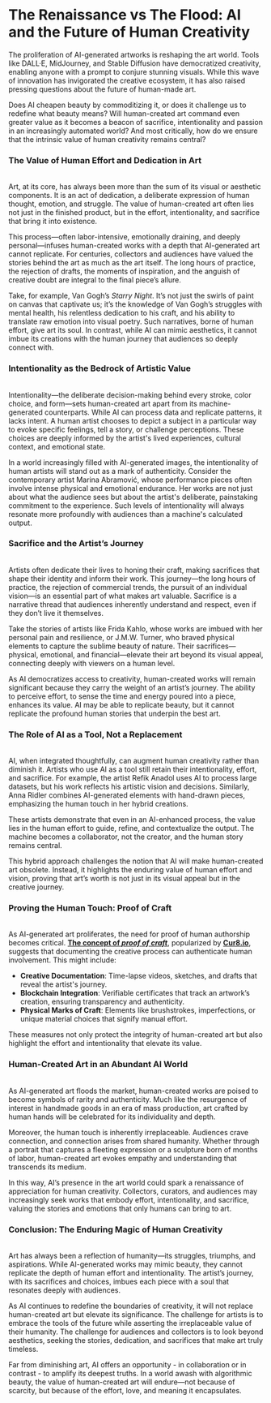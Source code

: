 # The Renaissance vs The Flood: AI and the Future of Human Creativity

The proliferation of AI-generated artworks is reshaping the art world. Tools like DALL·E, MidJourney, and Stable Diffusion have democratized creativity, enabling anyone with a prompt to conjure stunning visuals. While this wave of innovation has invigorated the creative ecosystem, it has also raised pressing questions about the future of human-made art.&#x20;

Does AI cheapen beauty by commoditizing it, or does it challenge us to redefine what beauty means? Will human-created art command even greater value as it becomes a beacon of sacrifice, intentionality and passion in an increasingly automated world? And most critically, how do we ensure that the intrinsic value of human creativity remains central?

### The Value of Human Effort and Dedication in Art <a href="#ember57" id="ember57"></a>

\
Art, at its core, has always been more than the sum of its visual or aesthetic components. It is an act of dedication, a deliberate expression of human thought, emotion, and struggle. The value of human-created art often lies not just in the finished product, but in the effort, intentionality, and sacrifice that bring it into existence.

This process—often labor-intensive, emotionally draining, and deeply personal—infuses human-created works with a depth that AI-generated art cannot replicate. For centuries, collectors and audiences have valued the stories behind the art as much as the art itself. The long hours of practice, the rejection of drafts, the moments of inspiration, and the anguish of creative doubt are integral to the final piece’s allure.

Take, for example, Van Gogh’s _Starry Night_. It’s not just the swirls of paint on canvas that captivate us; it’s the knowledge of Van Gogh’s struggles with mental health, his relentless dedication to his craft, and his ability to translate raw emotion into visual poetry. Such narratives, borne of human effort, give art its soul. In contrast, while AI can mimic aesthetics, it cannot imbue its creations with the human journey that audiences so deeply connect with.

### Intentionality as the Bedrock of Artistic Value <a href="#ember62" id="ember62"></a>

\
Intentionality—the deliberate decision-making behind every stroke, color choice, and form—sets human-created art apart from its machine-generated counterparts. While AI can process data and replicate patterns, it lacks intent. A human artist chooses to depict a subject in a particular way to evoke specific feelings, tell a story, or challenge perceptions. These choices are deeply informed by the artist's lived experiences, cultural context, and emotional state.

In a world increasingly filled with AI-generated images, the intentionality of human artists will stand out as a mark of authenticity. Consider the contemporary artist Marina Abramović, whose performance pieces often involve intense physical and emotional endurance. Her works are not just about what the audience sees but about the artist's deliberate, painstaking commitment to the experience. Such levels of intentionality will always resonate more profoundly with audiences than a machine's calculated output.

### Sacrifice and the Artist’s Journey <a href="#ember66" id="ember66"></a>

\
Artists often dedicate their lives to honing their craft, making sacrifices that shape their identity and inform their work. This journey—the long hours of practice, the rejection of commercial trends, the pursuit of an individual vision—is an essential part of what makes art valuable. Sacrifice is a narrative thread that audiences inherently understand and respect, even if they don’t live it themselves.

Take the stories of artists like Frida Kahlo, whose works are imbued with her personal pain and resilience, or J.M.W. Turner, who braved physical elements to capture the sublime beauty of nature. Their sacrifices—physical, emotional, and financial—elevate their art beyond its visual appeal, connecting deeply with viewers on a human level.

As AI democratizes access to creativity, human-created works will remain significant because they carry the weight of an artist’s journey. The ability to perceive effort, to sense the time and energy poured into a piece, enhances its value. AI may be able to replicate beauty, but it cannot replicate the profound human stories that underpin the best art.

### The Role of AI as a Tool, Not a Replacement <a href="#ember71" id="ember71"></a>

\
AI, when integrated thoughtfully, can augment human creativity rather than diminish it. Artists who use AI as a tool still retain their intentionality, effort, and sacrifice. For example, the artist Refik Anadol uses AI to process large datasets, but his work reflects his artistic vision and decisions. Similarly, Anna Ridler combines AI-generated elements with hand-drawn pieces, emphasizing the human touch in her hybrid creations.

These artists demonstrate that even in an AI-enhanced process, the value lies in the human effort to guide, refine, and contextualize the output. The machine becomes a collaborator, not the creator, and the human story remains central.

This hybrid approach challenges the notion that AI will make human-created art obsolete. Instead, it highlights the enduring value of human effort and vision, proving that art’s worth is not just in its visual appeal but in the creative journey.

### Proving the Human Touch: Proof of Craft <a href="#ember76" id="ember76"></a>

\
As AI-generated art proliferates, the need for proof of human authorship becomes critical. [**The concept of&#x20;**_**proof of craft**_](https://youtu.be/XdNgjotU0ac?si=D77lkc_hSwH6OcQa), popularized by [**Cur8.io**](http://cur8.io/), suggests that documenting the creative process can authenticate human involvement. This might include:

* **Creative Documentation**: Time-lapse videos, sketches, and drafts that reveal the artist's journey.
* **Blockchain Integration**: Verifiable certificates that track an artwork’s creation, ensuring transparency and authenticity.
* **Physical Marks of Craft**: Elements like brushstrokes, imperfections, or unique material choices that signify manual effort.

These measures not only protect the integrity of human-created art but also highlight the effort and intentionality that elevate its value.

### Human-Created Art in an Abundant AI World <a href="#ember81" id="ember81"></a>

\
As AI-generated art floods the market, human-created works are poised to become symbols of rarity and authenticity. Much like the resurgence of interest in handmade goods in an era of mass production, art crafted by human hands will be celebrated for its individuality and depth.

Moreover, the human touch is inherently irreplaceable. Audiences crave connection, and connection arises from shared humanity. Whether through a portrait that captures a fleeting expression or a sculpture born of months of labor, human-created art evokes empathy and understanding that transcends its medium.

In this way, AI’s presence in the art world could spark a renaissance of appreciation for human creativity. Collectors, curators, and audiences may increasingly seek works that embody effort, intentionality, and sacrifice, valuing the stories and emotions that only humans can bring to art.

### Conclusion: The Enduring Magic of Human Creativity <a href="#ember86" id="ember86"></a>

\
Art has always been a reflection of humanity—its struggles, triumphs, and aspirations. While AI-generated works may mimic beauty, they cannot replicate the depth of human effort and intentionality. The artist’s journey, with its sacrifices and choices, imbues each piece with a soul that resonates deeply with audiences.

As AI continues to redefine the boundaries of creativity, it will not replace human-created art but elevate its significance. The challenge for artists is to embrace the tools of the future while asserting the irreplaceable value of their humanity. The challenge for audiences and collectors is to look beyond aesthetics, seeking the stories, dedication, and sacrifices that make art truly timeless.

Far from diminishing art, AI offers an opportunity - in collaboration or in contrast - to amplify its deepest truths. In a world awash with algorithmic beauty, the value of human-created art will endure—not because of scarcity, but because of the effort, love, and meaning it encapsulates.
